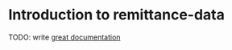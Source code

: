 # Introduction to remittance-data

TODO: write [great documentation](http://jacobian.org/writing/great-documentation/what-to-write/)
